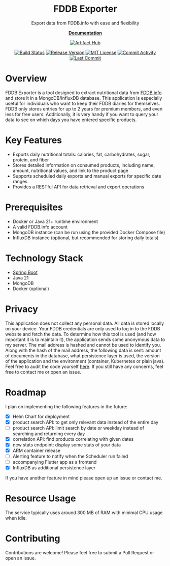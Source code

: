 <div align="center">
   <h1>FDDB Exporter</h1>
   <p>Export data from FDDB.info with ease and flexibility</p>

   <p align="center">
      <a href="https://itobey.github.io/fddb-exporter/" target="_blank"><strong>Documentation</strong></a>
   </p>

[![Artifact Hub](https://img.shields.io/endpoint?url=https://artifacthub.io/badge/repository/fddb-exporter)](https://artifacthub.io/packages/search?repo=fddb-exporter)

[![Build Status](https://img.shields.io/github/actions/workflow/status/itobey/fddb-exporter/ci.yml?style=flat-square)](https://github.com/itobey/fddb-exporter/actions/workflows/ci.yml)
[![Release Version](https://img.shields.io/github/release/itobey/fddb-exporter.svg?style=flat-square&color=9CF)](https://github.com/itobey/fddb-exporter/releases)
[![MIT License](https://img.shields.io/badge/license-MIT-blue.svg?style=flat-square)](https://www.gnu.org/licenses/mit.txt)
[![Commit Activity](https://img.shields.io/github/commit-activity/m/itobey/fddb-exporter.svg?style=flat-square)](https://github.com/itobey/fddb-exporter/commits/master)
[![Last Commit](https://img.shields.io/github/last-commit/itobey/fddb-exporter.svg?style=flat-square&color=FF9900)](https://github.com/itobey/fddb-exporter/commits/master)

</div>

# Overview

FDDB Exporter is a tool designed to extract nutritional data from [FDDB.info](https://fddb.info/) and store it in a
MongoDB/InfluxDB database.
This application is especially useful for individuals who want to keep their FDDB diaries for themselves.
FDDB only stores entries for up to 2 years for premium members, and even less for free users.
Additionally, it is very handy if you want to query your data to see on which days you have entered specific products.

# Key Features

- Exports daily nutritional totals: calories, fat, carbohydrates, sugar, protein, and fiber
- Stores detailed information on consumed products, including name, amount, nutritional values, and link to the product page
- Supports scheduled daily exports and manual exports for specific date ranges
- Provides a RESTful API for data retrieval and export operations

# Prerequisites

- Docker or Java 21+ runtime environment
- A valid FDDB.info account
- MongoDB instance (can be run using the provided Docker Compose file)
- InfluxDB instance (optional, but recommended for storing daily totals)

# Technology Stack

- [Spring Boot](https://spring.io/projects/spring-boot)
- Java 21
- MongoDB
- Docker (optional)

# Privacy

This application does not collect any personal data. All data is stored locally on your device. Your FDDB credentials
are only used to log in to the FDDB website and fetch the data. To determine how this tool is used (and how important it
is to maintain it), the application sends some anonymous data to my server. The mail address is hashed and cannot be
used to identify you. Along with the hash of the mail address, the following data is sent: amount of documents in the
database, what persistence layer is used, the version of the application and the environment (container, Kubernetes or
plain java). Feel free to audit the code
yourself [here](./src/main/java/dev/itobey/adapter/api/fddb/exporter/service/telemetry/TelemetryService.java).
If you still have any concerns, feel free to contact me or open an issue.

# Roadmap

I plan on implementing the following features in the future:
- [x] Helm Chart for deployment
- [x] product search API: to get only relevant data instead of the entire day
- [ ] product search API: limit search by date or weekday instead of searching and returning every day
- [x] correlation API: find products correlating with given dates
- [x] new stats endpoint: display some stats of your data
- [x] ARM container release
- [ ] Alerting feature to notify when the Scheduler run failed
- [ ] accompanying Flutter app as a frontend
- [x] InfluxDB as additional persistence layer

If you have another feature in mind please open up an issue or contact me.

# Resource Usage

The service typically uses around 300 MB of RAM with minimal CPU usage when idle.

# Contributing

Contributions are welcome! Please feel free to submit a Pull Request or open an issue.
